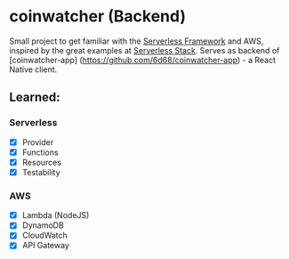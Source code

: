 # coinwatcher (Backend)

Small project to get familiar with the [Serverless Framework](https://serverless.com/) and AWS, inspired by the great examples at [Serverless Stack](http://serverless-stack.com/). Serves as backend of [coinwatcher-app] (https://github.com/6d68/coinwatcher-app) - a React Native client.

## Learned: 

### Serverless

- [x] Provider
- [x] Functions
- [x] Resources
- [x] Testability

### AWS

- [x] Lambda (NodeJS)
- [x] DynamoDB
- [x] CloudWatch
- [x] API Gateway